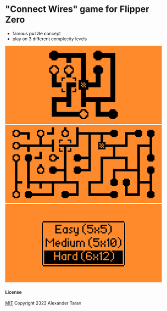 # "Connect Wires" game for Flipper Zero
- famous puzzle concept
- play on 3 different complecity levels

![Easy mode](screenshots/1.png)
![Hard mode](screenshots/2.png)
![Mode selection screen](screenshots/3.png)

#### License
[MIT](LICENSE)
Copyright 2023 Alexander Taran
